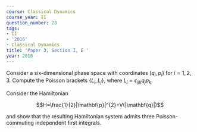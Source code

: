 ```yaml
---
course: Classical Dynamics
course_year: II
question_number: 28
tags:
- II
- '2016'
- Classical Dynamics
title: 'Paper 3, Section I, E '
year: 2016
---
```




Consider a six-dimensional phase space with coordinates $\left(q_{i}, p_{i}\right)$ for $i=1,2,3$. Compute the Poisson brackets $\left\{L_{i}, L_{j}\right\}$, where $L_{i}=\epsilon_{i j k} q_{j} p_{k}$.

Consider the Hamiltonian

$$H=\frac{1}{2}|\mathbf{p}|^{2}+V(|\mathbf{q}|)$$

and show that the resulting Hamiltonian system admits three Poisson-commuting independent first integrals.